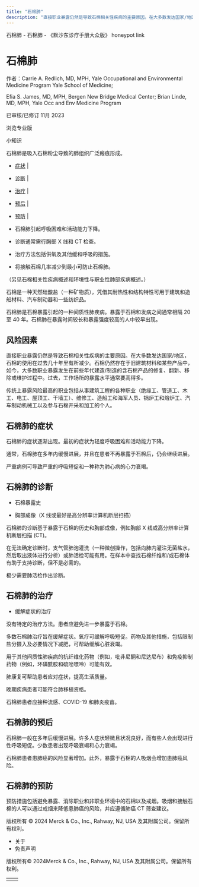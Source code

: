 ```yaml
---
title: "石棉肺"
description: "直接职业暴露仍然是导致石棉相关性疾病的主要原因。在大多数发达国家/地区，石棉的使用在过去几十年里有所减少。石棉仍然存在于旧建筑材料和某些产品中，如今，大多数职业暴露发生在前些年代建造/制造的含石棉产品的修复、翻新、移除或维护过程中。过去，工作场所的暴露水平通常要高得多。"
---
```


﻿石棉肺 \- 石棉肺 \- 《默沙东诊疗手册大众版》 honeypot link

# 石棉肺

作者：Carrie A. Redlich, MD, MPH, Yale Occupational and Environmental Medicine Program Yale
School of Medicine;

Efia S. James, MD, MPH, Bergen New Bridge Medical Center; Brian Linde, MD, MPH, Yale Occ and Env Medicine Program

已审核/已修订 11月 2023

浏览专业版

小知识

石棉肺是吸入石棉粉尘导致的肺组织广泛瘢痕形成。

- [症状](#症状_v87248048_zh) \|
- [诊断](#诊断_v87248055_zh) \|
- [治疗](#治疗_v87248066_zh) \|
- [预后](#预后_v87248084_zh) \|
- [预防](#预防_v87248089_zh) \|

- 石棉肺引起呼吸困难和活动能力下降。

- 诊断通常需行胸部 X 线和 CT 检查。

- 治疗方法包括供氧及其他缓和呼吸的措施。

- 将接触石棉几率减少到最小可防止石棉肺。


（另见石棉相关性疾病概述和环境性与职业性肺部疾病概述。）

石棉是一种天然硅酸盐（一种矿物质），凭借其耐热性和结构特性可用于建筑和造船材料、汽车制动器和一些纺织品。

石棉肺是石棉暴露引起的一种间质性肺疾病。暴露于石棉和发病之间通常相隔 20 至 40 年。石棉肺在暴露时间较长和暴露强度较高的人中较早出现。

## 风险因素

直接职业暴露仍然是导致石棉相关性疾病的主要原因。在大多数发达国家/地区，石棉的使用在过去几十年里有所减少。石棉仍然存在于旧建筑材料和某些产品中，如今，大多数职业暴露发生在前些年代建造/制造的含石棉产品的修复、翻新、移除或维护过程中。过去，工作场所的暴露水平通常要高得多。

传统上暴露风险最高的职业包括从事建筑工程的各种职业（绝缘工、管道工、木工、电工、屋顶工、干墙工）、维修工、造船工和海军人员、锅炉工和熔炉工、汽车制动机械工以及参与石棉开采和加工的个人。

## 石棉肺的症状

石棉肺的症状逐渐出现。最初的症状为轻度呼吸困难和活动能力下降。

通常，石棉肺在多年内缓慢进展，并且在患者不再暴露于石棉后，仍会继续进展。

严重病例可导致严重的呼吸短促和一种称为肺心病的心力衰竭。

## 石棉肺的诊断

- 石棉暴露史

- 胸部成像（X 线或最好是高分辨率计算机断层扫描）


石棉肺的诊断基于暴露于石棉的历史和胸部成像，例如胸部 X 线或高分辨率计算机断层扫描 (CT)。

在无法确定诊断时，支气管肺泡灌洗（一种微创操作，包括向肺内灌注无菌盐水，然后取出液体进行分析）或肺活检可能有用。在样本中查找石棉纤维和/或石棉体有助于支持诊断，但不是必需的。

极少需要肺活检作出诊断。

## 石棉肺的治疗

- 缓解症状的治疗


没有特定的治疗方法。患者应避免进一步暴露于石棉。

多数石棉肺治疗旨在缓解症状。氧疗可缓解呼吸短促。药物及其他措施，包括限制盐分摄入及必要情况下减肥，可帮助缓解心脏衰竭。

用于其他间质性肺疾病的抗纤维化药物（例如，吡非尼酮和尼达尼布）和免疫抑制药物（例如，环磷酰胺和硫唑嘌呤）可能有效。

肺康复可帮助患者应对症状，提高生活质量。

晚期疾病患者可能符合肺移植资格。

石棉肺患者应接种流感、COVID-19 和肺炎疫苗。

## 石棉肺的预后

石棉肺一般在多年后缓慢进展。许多人症状轻微且状况良好，而有些人会出现进行性呼吸短促。少数患者出现呼吸衰竭和心力衰竭。

石棉肺患者患肺癌的风险显著增加。此外，暴露于石棉的人吸烟会增加患肺癌风险。

## 石棉肺的预防

预防措施包括避免暴露、消除职业和非职业环境中的石棉以及戒烟。吸烟和接触石棉的人可以通过戒烟来降低患肺癌的风险，并应遵循肺癌 CT 筛查建议。



版权所有 © 2024
Merck & Co., Inc., Rahway, NJ, USA 及其附属公司。保留所有权利。

- 关于
- 免责声明

版权所有© 2024Merck & Co., Inc., Rahway, NJ, USA 及其附属公司。保留所有权利。

|     |     |
| --- | --- |
|  |  |